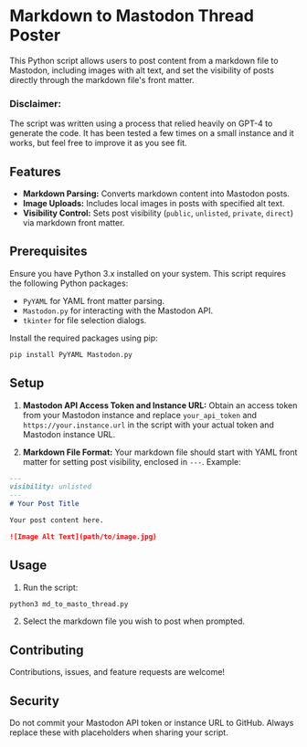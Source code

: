 # Markdown to Mastodon Thread Poster

This Python script allows users to post content from a markdown file to Mastodon, including images with alt text, and set the visibility of posts directly through the markdown file's front matter. 
### Disclaimer:
The script was written using a process that relied heavily on GPT-4 to generate the code. It has been tested a few times on a small instance and it works, but feel free to improve it as you see fit. 

## Features

- **Markdown Parsing:** Converts markdown content into Mastodon posts.
- **Image Uploads:** Includes local images in posts with specified alt text.
- **Visibility Control:** Sets post visibility (`public`, `unlisted`, `private`, `direct`) via markdown front matter.

## Prerequisites

Ensure you have Python 3.x installed on your system. This script requires the following Python packages:

- `PyYAML` for YAML front matter parsing.
- `Mastodon.py` for interacting with the Mastodon API.
- `tkinter` for file selection dialogs.

Install the required packages using pip:

```bash
pip install PyYAML Mastodon.py
```

## Setup

1. **Mastodon API Access Token and Instance URL:** Obtain an access token from your Mastodon instance and replace `your_api_token` and `https://your.instance.url` in the script with your actual token and Mastodon instance URL.

2. **Markdown File Format:** Your markdown file should start with YAML front matter for setting post visibility, enclosed in `---`. Example:

```markdown
---
visibility: unlisted
---
# Your Post Title

Your post content here.

![Image Alt Text](path/to/image.jpg)
```

## Usage

1. Run the script:

```bash
python3 md_to_masto_thread.py
```

2. Select the markdown file you wish to post when prompted.

## Contributing

Contributions, issues, and feature requests are welcome!

## Security

Do not commit your Mastodon API token or instance URL to GitHub. Always replace these with placeholders when sharing your script.
